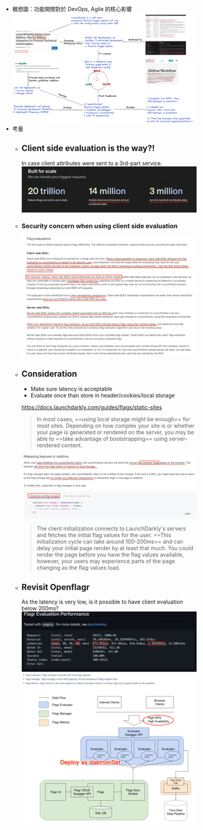 - 概想圖：功能開關對於 DevOps, Agile 的核心影響
  ![feature_toggle_thoughts.png](../assets/feature_toggle_thoughts_1672648614244_0.png)
- 考量
	- ## Client side evaluation is the way?!
	  In case client attributes were sent to a 3rd-part service.
	  ![toggle1.png](../assets/toggle1_1672649204367_0.png)
	- ### Security concern when using client side evaluation
	  ![toggle2.png](../assets/toggle2_1672649169281_0.png)
	- ## Consideration
	  * Make sure latency is acceptable
	  * Evaluate once than store in header/cookies/local storage
	  
	  https://docs.launchdarkly.com/guides/flags/static-sites
	  > In most cases, ==using local storage might be enough== for most sites. Depending on how complex your site is or whether your page is generated or rendered on the server, you may be able to ==take advantage of bootstrapping== using server-rendered content.
	  
	  ![toggle3.png](../assets/toggle3_1672649137866_0.png)
	  
	  > The client initialization connects to LaunchDarkly's servers and fetches the initial flag values for the user. ==This initialization cycle can take around 100-200ms== and can delay your initial page render by at least that much. You could render the page before you have the flag values available, however, your users may experience parts of the page changing as the flag values load.
	- ## Revisit Openflagr
	  As the latency is very low, is it possible to have client evaluation below 200ms?
	  ![toggle4.png](../assets/toggle4_1672649097740_0.png)
	  ![toggle5.png](../assets/toggle5_1672649104050_0.png)